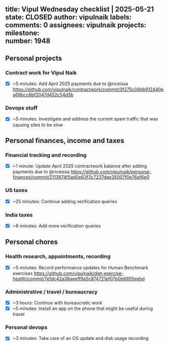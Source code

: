 title:	Vipul Wednesday checklist | 2025-05-21
state:	CLOSED
author:	vipulnaik
labels:	
comments:	0
assignees:	vipulnaik
projects:	
milestone:	
number:	1948
--
## Personal projects

### Contract work for Vipul Naik

- [x] ~5 minutes: Add April 2025 payments due to @riceissa https://github.com/vipulnaik/contractwork/commit/0f275c09db912440ea69bcc6bf2047d452c54d3b

### Devops stuff

- [x] ~5 minutes: Investigate and address the current spam traffic that was causing sites to be slow

## Personal finances, income and taxes

### Financial tracking and recording

- [x] ~1 minute: Update April 2025 contractwork balance after adding payments due to @riceissa https://github.com/vipulnaik/personal-finances/commit/2113874f5ad0e63f3c7237dae35007f0e76af6e0

### US taxes

- [x] ~25 minutes: Continue adding verification queries

### India taxes

- [x] ~8 minutes: Add more verification queries

## Personal chores

### Health research, appointments, recording

- [x] ~5 minutes: Record performance updates for Human Benchmark exercises https://github.com/vipulnaik/diet-exercise-health/commit/7e1dc42a38aeeff9a5c874721ef07b0b6855eebd

### Administrative / travel / bureaucracy

- [x] ~3 hours: Continue with bureaucratic work
- [x] ~5 minutes: Install an app on the phone that might be useful during travel

### Personal devops

- [x] ~3 minutes: Take care of an OS update and disk usage recording
